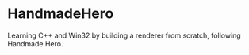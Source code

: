 # HandmadeHero
Learning C++ and Win32 by building a renderer from scratch, following Handmade Hero.
